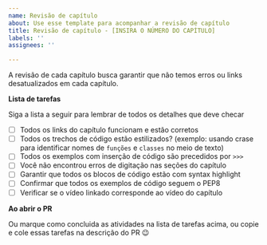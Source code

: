 ```yaml
---
name: Revisão de capítulo
about: Use esse template para acompanhar a revisão de capítulo
title: Revisão de capítulo - [INSIRA O NÚMERO DO CAPÍTULO]
labels: ''
assignees: ''

---
```


A revisão de cada capítulo busca garantir que não temos erros ou links desatualizados em cada capítulo.

**Lista de tarefas**

Siga a lista a seguir para lembrar de todos os detalhes que deve checar

- [ ] Todos os links do capítulo funcionam e estão corretos
- [ ] Todos os trechos de código estão estilizados? (exemplo: usando crase para identificar nomes de `funções` e `classes` no meio de texto)
- [ ] Todos os exemplos com inserção de código são precedidos por `>>>`
- [ ] Você não encontrou erros de digitação nas seções do capítulo
- [ ] Garantir que todos os blocos de código estão com syntax highlight
- [ ] Confirmar que todos os exemplos de código seguem o PEP8
- [ ] Verificar se o vídeo linkado corresponde ao vídeo do capítulo

**Ao abrir o PR**

Ou marque como concluida as atividades na lista de tarefas acima, ou copie e cole essas tarefas na descrição do PR 😉
